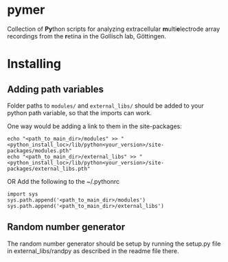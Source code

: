 # pymer
Collection of **Py**thon scripts for analyzing extracellular **m**ulti**e**lectrode
array recordings from the **r**etina in the Gollisch lab, Göttingen.

# Installing
## Adding path variables
Folder paths to `modules/` and `external_libs/` should be added
to your python path variable, so that the imports can work.

One way would be adding a link to them in the site-packages:
```
echo "<path_to_main_dir>/modules" >> "<python_install_loc>/lib/python<your_version>/site-packages/modules.pth"
echo "<path_to_main_dir>/external_libs" >> "<python_install_loc>/lib/python<your_version>/site-packages/external_libs.pth"
```

OR
Add the following to the ~/.pythonrc
```
import sys
sys.path.append('<path_to_main_dir>/modules')
sys.path.append('<path_to_main_dir>/external_libs')
```

## Random number generator
The random number generator should be setup by running the setup.py file in
external_libs/randpy as described in the readme file there.

